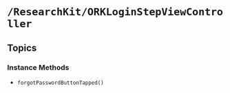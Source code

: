 # ``/ResearchKit/ORKLoginStepViewController``

<!-- The content below this line is auto-generated and is redundant. You should either incorporate it into your content above this line or delete it. -->

## Topics

### Instance Methods

- ``forgotPasswordButtonTapped()``